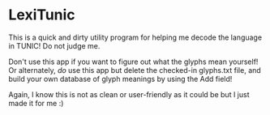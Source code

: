 # LexiTunic

This is a quick and dirty utility program for helping me decode the language in TUNIC! Do not judge me.

Don't use this app if you want to figure out what the glyphs mean yourself! Or alternately, *do* use this app but delete the checked-in glyphs.txt file, and build your own database of glyph meanings by using the Add field!

Again, I know this is not as clean or user-friendly as it could be but I just made it for me :)
